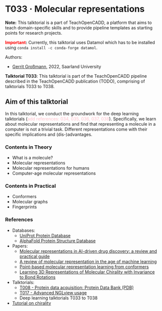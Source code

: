 # T033 · Molecular representations

**Note:** This talktorial is a part of TeachOpenCADD, a platform that aims to teach domain-specific skills and to provide pipeline templates as starting points for research projects.

**<span style="color:red">Important</span>:** Currently, this talktorial uses Datamol which has to be installed using `conda install -c conda-forge datamol`.


Authors:

- [Gerrit Großmann](https://mosi.uni-saarland.de/people/gerrit/), 2022, Saarland University


__Talktorial T033__: This talktorial is part of the TeachOpenCADD pipeline described in the TeachOpenCADD publication (TODO), comprising of talktorials T033 to T038.


## Aim of this talktorial

In this talktorial, we conduct the groundwork for the deep learning talktorials (<span style="color:pink">add references: 034, 035, 036, 037, 038</span>).
Specifically, we learn about molecular representations and find that representing a molecule in a computer is not a trivial task. Different representations come with their specific implications and (dis-)advantages.


### Contents in Theory

* What is a molecule?
* Molecular representations
* Molecular representations for humans
* Computer-age molecular representations


### Contents in Practical

* Conformers
* Molecular graphs
* Fingerprints


### References

* Databases: 
  * [UniProt Protein Database](https://www.uniprot.org/)
  * [AlphaFold Protein Structure Database](https://alphafold.ebi.ac.uk/)
* Papers: 
  * [Molecular representations in AI-driven drug discovery: a review and practical guide](https://jcheminf.biomedcentral.com/articles/10.1186/s13321-020-00460-5#:~:text=Traditionally%2C%20molecules%20are%20represented%20as,of%20chemical%20structures%20in%20cheminformatics.)
  * [A review of molecular representation in the age of machine learning](https://wires.onlinelibrary.wiley.com/doi/full/10.1002/wcms.1603)
  * [Point-based molecular representation learning from conformers](https://openreview.net/pdf?id=pjePBJjlBby)
  * [Learning 3D Representations of Molecular Chirality with Invariance to Bond Rotations](https://openreview.net/pdf?id=hm2tNDdgaFK)
* Talktorials:
  * [T008 - Protein data acquisition: Protein Data Bank (PDB)](https://github.com/volkamerlab/teachopencadd/blob/master/teachopencadd/talktorials/T008_query_pdb/talktorial.ipynb)
  * [T017 - Advanced NGLview usage](https://github.com/volkamerlab/teachopencadd/blob/master/teachopencadd/talktorials/T017_advanced_nglview_usage/talktorial.ipynb)
  * Deep learning talktorials T033 to T038
* [Tutorial on chirality](https://chem.libretexts.org/Bookshelves/Organic_Chemistry/Map%3A_Organic_Chemistry_(Vollhardt_and_Schore)/05._Stereoisomers/5.1%3A_Chiral__Molecules)
